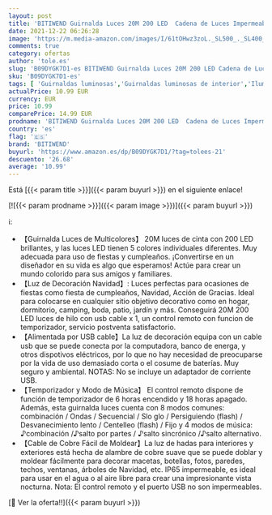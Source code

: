 ```yaml
---
layout: post
title: 'BITIWEND Guirnalda Luces 20M 200 LED  Cadena de Luces Impermeable IP65  DIY USB Luces Navidad con Remoto  Luz de Cable Cobre  Luces de Hadas Decorativas para Fiesta Bodas Jardín Césped  Luz Colorosa '
date: 2021-12-22 06:26:28
image: 'https://m.media-amazon.com/images/I/61tOHwz3zoL._SL500_._SL400_.jpg'
comments: true
category: ofertas
author: 'tole.es'
slug: 'B09DYGK7D1-es BITIWEND Guirnalda Luces 20M 200 LED Cadena de Luces...'
sku: 'B09DYGK7D1-es'
tags: [ 'Guirnaldas luminosas','Guirnaldas luminosas de interior','Iluminación','bitiwend','navidad', ]
actualPrice: 10.99 EUR
currency: EUR
price: 10.99
comparePrice: 14.99 EUR
prodname: 'BITIWEND Guirnalda Luces 20M 200 LED  Cadena de Luces Impermeable IP65  DIY USB Luces Navidad con Remoto  Luz de Cable Cobre  Luces de Hadas Decorativas para Fiesta Bodas Jardín Césped  Luz Colorosa '
country: 'es'
flag: '🇪🇸'
brand: 'BITIWEND'
buyurl: 'https://www.amazon.es/dp/B09DYGK7D1/?tag=tolees-21'
descuento: '26.68'
average: '10.99'
---
```


Está [{{< param title >}}]({{< param buyurl >}}) en el siguiente enlace!

[![{{< param prodname >}}]({{< param image >}})]({{< param buyurl >}})

ℹ️:

- 【Guirnalda Luces de Multicolores】 20M luces de cinta con 200 LED brillantes, y las luces LED tienen 5 colores individuales diferentes. Muy adecuada para uso de fiestas y cumpleaños. ¡Convertirse en un diseñador en su vida es algo que esperamos! Actúe para crear un mundo colorido para sus amigos y familiares.
- 【Luz de Decoración Navidad】: Luces perfectas para ocasiones de fiestas como fiesta de cumpleaños, Navidad, Acción de Gracias. Ideal para colocarse en cualquier sitio objetivo decorativo como en hogar, dormitorio, camping, boda, patio, jardín y más. Conseguirá 20M 200 LED luces de hilo con usb cable x 1, un control remoto con funcion de temporizador, servicio postventa satisfactorio.
- 【Alimentada por USB cable】La luz de decoración equipa con un cable usb que se puede conecta por la computadora, banco de energa, y otros dispotivos eléctricos, por lo que no hay necesidad de preocuparse por la vida de uso demasiado corta o el cosume de baterías. Muy seguro y ambiental. NOTAS: No se incluye un adaptador de corriente USB.
- 【Temporizador y Modo de Música】 El control remoto dispone de función de temporizador de 6 horas encendido y 18 horas apagado. Además, esta guirnalda luces cuenta con 8 modos comunes: combinación / Ondas / Secuencial / Slo glo / Persiguiendo (flash) / Desvanecimiento lento / Centelleo (flash) / Fijo y 4 modos de música: ♪combinación /♪salto por partes / ♪salto sincrónico /♪salto alternativo.
- 【Cable de Cobre Fácil de Moldear】La luz de hadas para interiores y exteriores está hecha de alambre de cobre suave que se puede doblar y moldear fácilmente para decorar macetas, botellas, fotos, paredes, techos, ventanas, árboles de Navidad, etc. IP65 impermeable, es ideal para usar en el agua o al aire libre para crear una impresionante vista nocturna. Nota: El control remoto y el puerto USB no son impermeables.

[🛒 Ver la oferta!!]({{< param buyurl >}})
